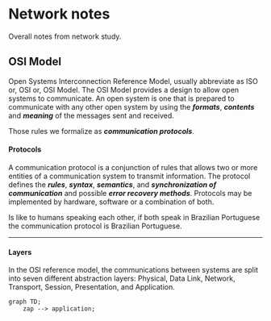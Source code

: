 # Network notes

Overall notes from network study.

## OSI Model

Open Systems Interconnection Reference Model, usually abbreviate as ISO or, OSI or, OSI Model. The OSI Model provides a design to allow open systems to communicate. An open system is one that is prepared to communicate with any other open system by using the ***formats***, ***contents*** and ***meaning*** of the messages sent and received.

Those rules we formalize as ***communication protocols***.

#### Protocols
A communication protocol is a conjunction of rules that allows two or more entities of a communication system to transmit information. The protocol defines the ***rules***, ***syntax***, ***semantics***, and ***synchronization of communication*** and possible ***error recovery methods***. Protocols may be implemented by hardware, software or a combination of both.

Is like to humans speaking each other, if both speak in Brazilian Portuguese the communication protocol is Brazilian Portuguese.

---

#### Layers

In the OSI reference model, the communications between systems are split into seven different abstraction layers: Physical, Data Link, Network, Transport, Session, Presentation, and Application.

```mermaid
graph TD;
    zap --> application;
```